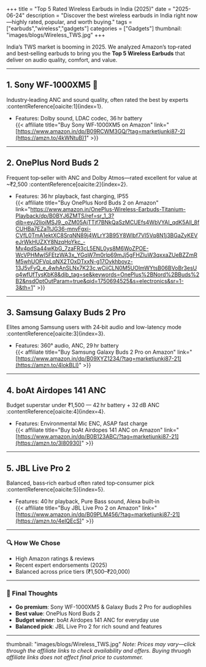 +++
title = "Top 5 Rated Wireless Earbuds in India (2025)"
date = "2025-06-24"
description = "Discover the best wireless earbuds in India right now—highly rated, popular, and worth buying."
tags = ["earbuds","wireless","gadgets"]
categories = ["Gadgets"]
thumbnail: "images/blogs/Wireless_TWS.jpg"
+++

India’s TWS market is booming in 2025. We analyzed Amazon’s top‑rated and best‑selling earbuds to bring you the **Top 5 Wireless Earbuds** that deliver on audio quality, comfort, and value.

---

## 1. Sony WF‑1000XM5 💎
Industry‑leading ANC and sound quality, often rated the best by experts :contentReference[oaicite:1]{index=1}.  
- Features: Dolby sound, LDAC codec, 36 hr battery  
{{< affiliate 
   title="Buy Sony WF‑1000XM5 on Amazon" 
   link="[https://www.amazon.in/dp/B09RCWM3GQ/?tag=marketjunki87-2](https://amzn.to/4kWNtuB)1" >}}

---

## 2. OnePlus Nord Buds 2
Frequent top‑seller with ANC and Dolby Atmos—rated excellent for value at ~₹2,500 :contentReference[oaicite:2]{index=2}.  
- Features: 36 hr playback, fast charging, IP55  
{{< affiliate 
   title="Buy OnePlus Nord Buds 2 on Amazon" 
   link="https://www.amazon.in/OnePlus-Wireless-Earbuds-Titanium-Playback/dp/B0BYJ6ZMTS/ref=sr_1_3?dib=eyJ2IjoiMSJ9._oZM05AjTTjf7BNkQaSzMCUEfs4WbVYAI_qdK5AlI_8fCUHBa7EZaTtJG36-mnvFgxi-CVfL0TmA1ektXC8SrqNN89j4WLrY3B95Y8Wlbf7VI5Vq8N1j3BGaZyKEVeJrWkHUZXY8NzqHoYkc_-Mv4pdSa44wKbG_7zaFR3cL5ENL0ys8M6WoZPOE-WcVPHMwI5FEtzWA3x_YGqW7m0rlp69mJj5gFHZluW3qxxaZUeBZZmRM5whUOFVpLqNX2TOxDTxxN-g17Ovkhboyz-13J5vFyQ_e_4whAnSLNx7K23c.wCiiCLN0M5UOlmWYtsB06BVoBr3esUq4wfUfTysKbK8&dib_tag=se&keywords=OnePlus%2BNord%2BBuds%2B2&nsdOptOutParam=true&qid=1750694525&s=electronics&sr=1-3&th=1" >}}

---

## 3. Samsung Galaxy Buds 2 Pro
Elites among Samsung users with 24‑bit audio and low-latency mode :contentReference[oaicite:3]{index=3}.  
- Features: 360° audio, ANC, 29 hr battery  
{{< affiliate 
   title="Buy Samsung Galaxy Buds 2 Pro on Amazon" 
   link="[https://www.amazon.in/dp/B09XYZ1234/?tag=marketjunki87-21](https://amzn.to/4lokBLI)" >}}

---

## 4. boAt Airdopes 141 ANC
Budget superstar under ₹1,500 — 42 hr battery + 32 dB ANC :contentReference[oaicite:4]{index=4}.  
- Features: Environmental Mic ENC, ASAP fast charge  
{{< affiliate 
   title="Buy boAt Airdopes 141 ANC on Amazon" 
   link="[https://www.amazon.in/dp/B0B123ABC/?tag=marketjunki87-21](https://amzn.to/3I80930)" >}}

---

## 5. JBL Live Pro 2
Balanced, bass‑rich earbud often rated top‑consumer pick :contentReference[oaicite:5]{index=5}.  
- Features: 40 hr playback, Pure Bass sound, Alexa built‑in  
{{< affiliate 
   title="Buy JBL Live Pro 2 on Amazon" 
   link="[https://www.amazon.in/dp/B09PLM456/?tag=marketjunki87-21](https://amzn.to/4elQEcS)" >}}

---

### 🔍 How We Chose
- High Amazon ratings & reviews
- Recent expert endorsements (2025)
- Balanced across price tiers (₹1,500–₹20,000)

---

### 📌 Final Thoughts
- **Go premium**: Sony WF-1000XM5 & Galaxy Buds 2 Pro for audiophiles
- **Best value**: OnePlus Nord Buds 2
- **Budget winner**: boAt Airdopes 141 ANC for everyday use
- **Balanced pick**: JBL Live Pro 2 for rich sound and features

---
thumbnail: "images/blogs/Wireless_TWS.jpg"
*Note: Prices may vary—click through the affiliate links to check availability and offers. Buying thruogh affiliate links does not affect final price to custommer.*
